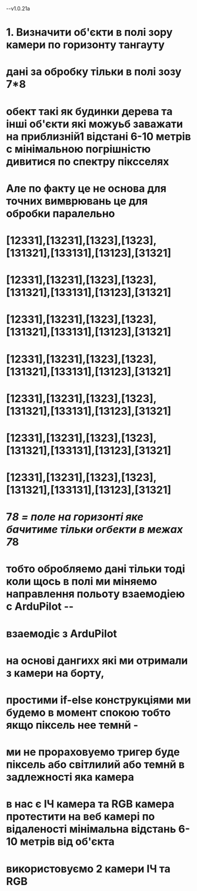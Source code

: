 --v1.0.21a

# 1. Визначити об'єкти в полі зору камери по горизонту тангауту 

# дані за обробку тільки в полі зозу 7*8 


# обект такі як будинки дерева та інші об'єкти які можуьб заважати на приблизній1 відстані 6-10 метрів с мінімальною погрішністю дивитися по спектру піксселях 
# Але по факту це не основа для точних вимврювань це для обробки паралельно



# [12331],[13231],[1323],[1323],[131321],[133131],[13123],[31321]
# [12331],[13231],[1323],[1323],[131321],[133131],[13123],[31321]
# [12331],[13231],[1323],[1323],[131321],[133131],[13123],[31321]
# [12331],[13231],[1323],[1323],[131321],[133131],[13123],[31321]
# [12331],[13231],[1323],[1323],[131321],[133131],[13123],[31321]
# [12331],[13231],[1323],[1323],[131321],[133131],[13123],[31321]
# [12331],[13231],[1323],[1323],[131321],[133131],[13123],[31321]

# 7*8 = поле на горизонті яке бачитиме тільки огбекти в межах 7*8
# тобто обробляемо дані тільки тоді коли щось в полі ми міняемо направлення польоту взаемодіею с ArduPilot --
# взаемодіє з ArduPilot 
# на основі дангихх які ми отримали з камери на борту,
#  простими if-else конструкціями ми будемо в момент спокою тобто якщо піксель нее темнй -
#  ми не прораховуемо тригер буде піксель або світлилий або темнй в задлежності яка камера
# в нас є ІЧ камера та RGB камера протестити на веб камері по відаленості мінімальна відстань 6-10 метрів від об'єкта
# використовуємо 2 камери ІЧ та RGB
 
